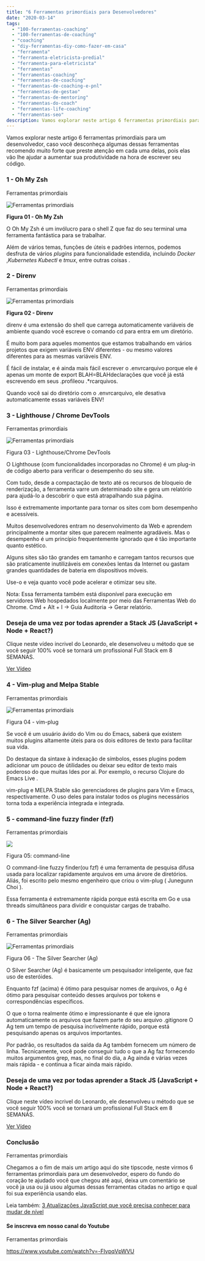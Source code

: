 ```yaml
---
title: "6 Ferramentas primordiais para Desenvolvedores"
date: "2020-03-14"
tags: 
  - "100-ferramentas-coaching"
  - "100-ferramentas-de-coaching"
  - "coaching"
  - "diy-ferramentas-diy-como-fazer-em-casa"
  - "ferramenta"
  - "ferramenta-eletricista-predial"
  - "ferramenta-para-eletricista"
  - "ferramentas"
  - "ferramentas-coaching"
  - "ferramentas-de-coaching"
  - "ferramentas-de-coaching-e-pnl"
  - "ferramentas-de-gestao"
  - "ferramentas-de-mentoring"
  - "ferramentas-do-coach"
  - "ferramentas-life-coaching"
  - "ferramentas-seo"
description: Vamos explorar neste artigo 6 ferramentas primordiais para um desenvolvedor, caso você desconheça algumas dessas ferramentas recomendo muito forte que preste atenção em cada uma delas, pois elas vão lhe ajudar a aumentar sua produtividade na hora de escrever seu código.
---
```


Vamos explorar neste artigo 6 ferramentas primordiais para um desenvolvedor, caso você desconheça algumas dessas ferramentas recomendo muito forte que preste atenção em cada uma delas, pois elas vão lhe ajudar a aumentar sua produtividade na hora de escrever seu código.

### 1 - Oh My Zsh

Ferramentas primordiais

![Ferramentas primordiais](/uploads/2020/03/Oh-My-Zsh.jpg)

**Figura 01 - Oh My Zsh**

O Oh My Zsh é um invólucro para o shell Z que faz do seu terminal uma ferramenta fantástica para se trabalhar.

Além de vários temas, funções de úteis e padrões internos, podemos desfruta de vários _plugins_ para funcionalidade estendida, incluindo _Docker_ ,_Kubernetes Kubectl_ e _tmux_, entre outras coisas .

### 2 - Direnv

Ferramentas primordiais

![Ferramentas primordiais](/uploads/2020/03/Direnv.png)

**Figura 02 - Direnv**

direnv é uma extensão do shell que carrega automaticamente variáveis de ambiente quando você escreve o comando cd para entra em um diretório.

É muito bom para aqueles momentos que estamos trabalhando em vários projetos que exigem variáveis ENV diferentes - ou mesmo valores diferentes para as mesmas variáveis ENV.

É fácil de instalar, e é ainda mais fácil escrever o .envrcarquivo porque ele é apenas um monte de export BLAH=BLAHdeclarações que você já está escrevendo em seus .profileou .\*rcarquivos.

Quando você sai do diretório com o .envrcarquivo, ele desativa automaticamente essas variáveis ENV!

### 3 - Lighthouse / Chrome DevTools

Ferramentas primordiais

![Ferramentas primordiais](/uploads/2020/03/Farol-devTools.png)

Figura 03 - Lighthouse/Chrome DevTools

O Lighthouse (com funcionalidades incorporadas no Chrome) é um plug-in de código aberto para verificar o desempenho do seu site.

Com tudo, desde a compactação de texto até os recursos de bloqueio de renderização, a ferramenta varre um determinado site e gera um relatório para ajudá-lo a descobrir o que está atrapalhando sua página.

Isso é extremamente importante para tornar os sites com bom desempenho e acessíveis.

Muitos desenvolvedores entram no desenvolvimento da Web e aprendem principalmente a montar sites que parecem realmente agradáveis. Mas o desempenho é um princípio frequentemente ignorado que é tão importante quanto estético.

Alguns sites são tão grandes em tamanho e carregam tantos recursos que são praticamente inutilizáveis em conexões lentas da Internet ou gastam grandes quantidades de bateria em dispositivos móveis.

Use-o e veja quanto você pode acelerar e otimizar seu site.

Nota: Essa ferramenta também está disponível para execução em servidores Web hospedados localmente por meio das Ferramentas Web do Chrome. Cmd + Alt + I → Guia Auditoria → Gerar relatório.

### Deseja de uma vez por todas aprender a Stack JS (JavaScript + Node + React?)

Clique neste vídeo incrivel do Leonardo, ele desenvolveu u método que se você seguir 100% você se tornará um profissional Full Stack em 8 SEMANAS.

[Ver Vídeo](/programador-fullstack-8-semanas)

### 4 - Vim-plug and Melpa Stable

Ferramentas primordiais

![Ferramentas primordiais](/uploads/2020/03/Vim-plug.png)

Figura 04 - vim-plug

Se você é um usuário ávido do Vim ou do Emacs, saberá que existem muitos plugins altamente úteis para os dois editores de texto para facilitar sua vida.

Do destaque da sintaxe à indexação de símbolos, esses plugins podem adicionar um pouco de útilidades ou deixar seu editor de texto mais poderoso do que muitas Ides por aí. Por exemplo, o recurso Clojure do Emacs Live .

vim-plug e MELPA Stable são gerenciadores de plugins para Vim e Emacs, respectivamente. O uso deles para instalar todos os plugins necessários torna toda a experiência integrada e integrada.

### 5 - command-line fuzzy finder (fzf)

Ferramentas primordiais

![](/uploads/2020/03/command-line.png)

Figura 05: command-line

O command-line fuzzy finder(ou fzf) é uma ferramenta de pesquisa difusa usada para localizar rapidamente arquivos em uma árvore de diretórios. Aliás, foi escrito pelo mesmo engenheiro que criou o vim-plug ( Junegunn Choi ).

Essa ferramenta é extremamente rápida porque está escrita em Go e usa threads simultâneos para dividir e conquistar cargas de trabalho.

### 6 - The Silver Searcher (Ag)

Ferramentas primordiais

![Ferramentas primordiais](/uploads/2020/03/AG.png)

Figura 06 - The Silver Searcher (Ag)

O Silver Searcher (Ag) é basicamente um pesquisador inteligente, que faz uso de esteróides.

Enquanto fzf (acima) é ótimo para pesquisar nomes de arquivos, o Ag é ótimo para pesquisar conteúdo desses arquivos por tokens e correspondências específicos.

O que o torna realmente ótimo e impressionante é que ele ignora automaticamente os arquivos que fazem parte do seu arquivo .gitignore O Ag tem um tempo de pesquisa incrivelmente rápido, porque está pesquisando apenas os arquivos importantes.

Por padrão, os resultados da saída da Ag também fornecem um número de linha. Tecnicamente, você pode conseguir tudo o que a Ag faz fornecendo muitos argumentos grep, mas, no final do dia, a Ag ainda é várias vezes mais rápida - e continua a ficar ainda mais rápido.

### Deseja de uma vez por todas aprender a Stack JS (JavaScript + Node + React?)

Clique neste vídeo incrivel do Leonardo, ele desenvolveu u método que se você seguir 100% você se tornará um profissional Full Stack em 8 SEMANAS.

[Ver Vídeo](/programador-fullstack-8-semanas)

### Conclusão

Ferramentas primordiais

Chegamos a o fim de mais um artigo aqui do site tipscode, neste virmos 6 ferramentas primordiais para um desenvolvedor, espero do fundo do coração te ajudado você que chegou até aqui, deixa um comentário se você ja usa ou já usou algumas dessas ferramentas citadas no artigo e qual foi sua experiência usando elas.

Leia também: [3 Atualizações JavaScript que você precisa conhecer para mudar de nível](/3-atualizacoes-javascript-voce-precisa-conhece/)

#### Se inscreva em nosso canal do Youtube

Ferramentas primordiais

https://www.youtube.com/watch?v=-FIvpqVpWVU
